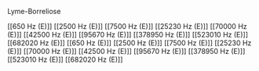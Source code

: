 Lyme-Borreliose

[[650 Hz (E)]]
[[2500 Hz (E)]]
[[7500 Hz (E)]]
[[25230 Hz (E)]]
[[70000 Hz (E)]]
[[42500 Hz (E)]]
[[95670 Hz (E)]]
[[378950 Hz (E)]]
[[523010 Hz (E)]]
[[682020 Hz (E)]]
[[650 Hz (E)]]
[[2500 Hz (E)]]
[[7500 Hz (E)]]
[[25230 Hz (E)]]
[[70000 Hz (E)]]
[[42500 Hz (E)]]
[[95670 Hz (E)]]
[[378950 Hz (E)]]
[[523010 Hz (E)]]
[[682020 Hz (E)]]